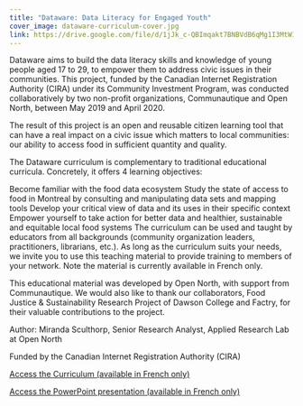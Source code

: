 ```yaml
---
title: "Dataware: Data Literacy for Engaged Youth"
cover_image: dataware-curriculum-cover.jpg
link: https://drive.google.com/file/d/1jJk_c-QBImqakt7BNBVdB6qMg1I3MtW1
---
```

Dataware aims to build the data literacy skills and knowledge of young people aged 17 to 29, to empower them to address civic issues in their communities. This project, funded by the Canadian Internet Registration Authority (CIRA) under its Community Investment Program, was conducted collaboratively by two non-profit organizations, Communautique and Open North, between May 2019 and April 2020.

The result of this project is an open and reusable citizen learning tool that can have a real impact on a civic issue which matters to local communities: our ability to access food in sufficient quantity and quality.

The Dataware curriculum is complementary to traditional educational curricula. Concretely, it offers 4 learning objectives:

Become familiar with the food data ecosystem
Study the state of access to food in Montreal by consulting and manipulating data sets and mapping tools
Develop your critical view of data and its uses in their specific context
Empower yourself to take action for better data and healthier, sustainable and equitable local food systems
The curriculum can be used and taught by educators from all backgrounds (community organization leaders, practitioners, librarians, etc.). As long as the curriculum suits your needs, we invite you to use this teaching material to provide training to members of your network. Note the material is currently available in French only.

This educational material was developed by Open North, with support from Communautique. We would also like to thank our collaborators, Food Justice & Sustainability Research Project of Dawson College and Factry, for their valuable contributions to the project.

Author: Miranda Sculthorp, Senior Research Analyst, Applied Research Lab at Open North

Funded by the Canadian Internet Registration Authority (CIRA)

[Access the Curriculum (available in French only)](https://drive.google.com/file/d/1jJk_c-QBImqakt7BNBVdB6qMg1I3MtW1)

[Access the PowerPoint presentation (available in French only)](https://drive.google.com/file/d/15CbiXJUs-YlTkMePWYaQvpZ3PwNPx39z)

